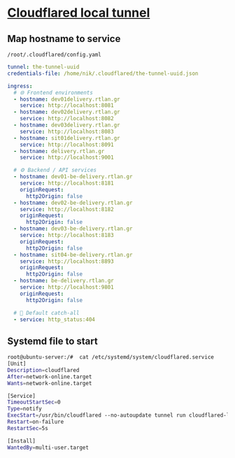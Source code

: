 # [Cloudflared local tunnel](https://developers.cloudflare.com/cloudflare-one/connections/connect-networks/do-more-with-tunnels/local-management/create-local-tunnel/)

## Map hostname to service
`/root/.cloudflared/config.yaml`
```yaml
tunnel: the-tunnel-uuid
credentials-file: /home/nik/.cloudflared/the-tunnel-uuid.json

ingress:
  # 🌐 Frontend environments
  - hostname: dev01delivery.rtlan.gr
    service: http://localhost:8081
  - hostname: dev02delivery.rtlan.gr
    service: http://localhost:8082
  - hostname: dev03delivery.rtlan.gr
    service: http://localhost:8083
  - hostname: sit01delivery.rtlan.gr
    service: http://localhost:8091
  - hostname: delivery.rtlan.gr
    service: http://localhost:9001

  # ⚙️ Backend / API services
  - hostname: dev01-be-delivery.rtlan.gr
    service: http://localhost:8181
    originRequest:
      http2Origin: false
  - hostname: dev02-be-delivery.rtlan.gr
    service: http://localhost:8182
    originRequest:
      http2Origin: false
  - hostname: dev03-be-delivery.rtlan.gr
    service: http://localhost:8183
    originRequest:
      http2Origin: false
  - hostname: sit04-be-delivery.rtlan.gr
    service: http://localhost:8893
    originRequest:
      http2Origin: false
  - hostname: be-delivery.rtlan.gr
    service: http://localhost:9801
    originRequest:
      http2Origin: false

  # 🛑 Default catch-all
  - service: http_status:404
```

## Systemd file to start
```bash
root@ubuntu-server:/#  cat /etc/systemd/system/cloudflared.service
[Unit]
Description=cloudflared
After=network-online.target
Wants=network-online.target

[Service]
TimeoutStartSec=0
Type=notify
ExecStart=/usr/bin/cloudflared --no-autoupdate tunnel run cloudflared-local-tunnel
Restart=on-failure
RestartSec=5s

[Install]
WantedBy=multi-user.target
```
